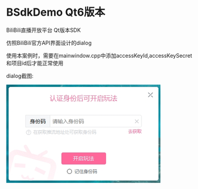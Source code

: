 # BSdkDemo Qt6版本

BiliBili直播开放平台 Qt版本SDK

仿照BiliBili官方API界面设计的dialog

使用本案例时，需要在mainwindow.cpp中添加accessKeyId,accessKeySecret和项目id后才能正常使用

dialog截图:

![dialog截图](./dialog截图.jpg)

